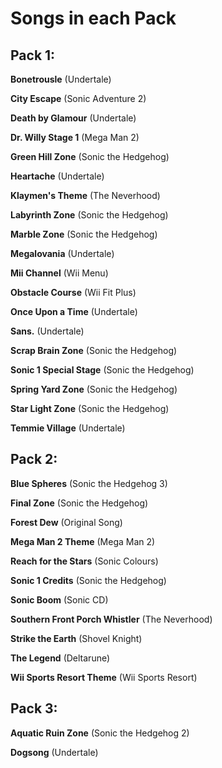 # Songs in each Pack

## Pack 1:

**Bonetrousle** (Undertale)

**City Escape** (Sonic Adventure 2)

**Death by Glamour** (Undertale)

**Dr. Willy Stage 1** (Mega Man 2)

**Green Hill Zone** (Sonic the Hedgehog)

**Heartache** (Undertale)

**Klaymen's Theme** (The Neverhood)

**Labyrinth Zone** (Sonic the Hedgehog)

**Marble Zone** (Sonic the Hedgehog)

**Megalovania** (Undertale)

**Mii Channel** (Wii Menu)

**Obstacle Course** (Wii Fit Plus)

**Once Upon a Time** (Undertale)

**Sans.** (Undertale)

**Scrap Brain Zone** (Sonic the Hedgehog)

**Sonic 1 Special Stage** (Sonic the Hedgehog)

**Spring Yard Zone** (Sonic the Hedgehog)

**Star Light Zone** (Sonic the Hedgehog)

**Temmie Village** (Undertale)

## Pack 2:

**Blue Spheres** (Sonic the Hedgehog 3)

**Final Zone** (Sonic the Hedgehog)

**Forest Dew** (Original Song)

**Mega Man 2 Theme** (Mega Man 2)

**Reach for the Stars** (Sonic Colours)

**Sonic 1 Credits** (Sonic the Hedgehog)

**Sonic Boom** (Sonic CD)

**Southern Front Porch Whistler** (The Neverhood)

**Strike the Earth** (Shovel Knight)

**The Legend** (Deltarune)

**Wii Sports Resort Theme** (Wii Sports Resort)

## Pack 3:

**Aquatic Ruin Zone** (Sonic the Hedgehog 2)

**Dogsong** (Undertale)

